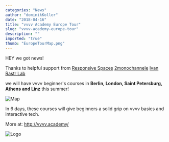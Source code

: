 ```yaml
---
categories: "News"
author: "dominikKoller"
date: "2018-04-16"
title: "vvvv Academy Europe Tour"
slug: "vvvv-academy-europe-tour"
description: ""
imported: "true"
thumb: "EuropeTourMap.png"
---
```



HEY we got news!

Thanks to helpful support from
[Responsive Spaces](https://www.re-spaces.com/)
[2monochannele](http://www.2monochannels.com/)
[Ivan Rastr Lab](http://ivanrastr.com/)

we will have vvvv beginner's courses in 
**Berlin, London, Saint Petersburg, Athens and Linz** this summer!

![Map](EuropeTourMap.png) 

In 6 days, these courses will give beginners a solid grip on vvvv basics and interactive tech.

More at:
http://vvvv.academy/



![Logo](vvvv-academy_lo_r.png) 


